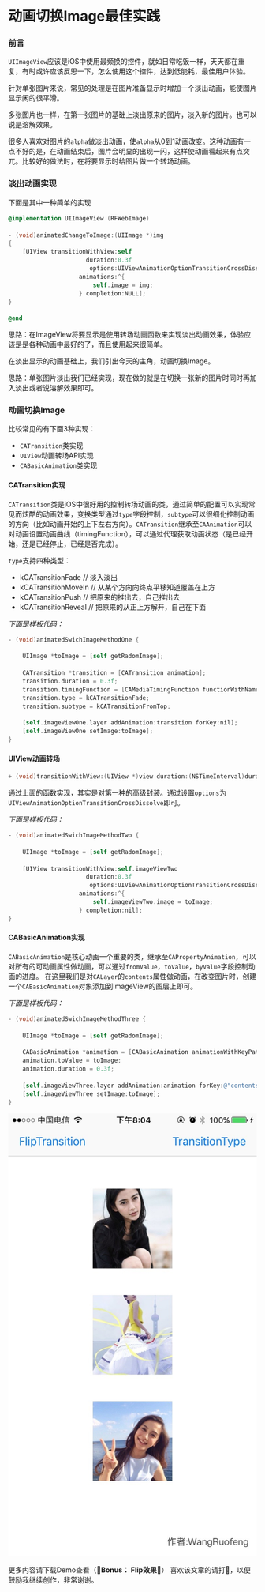 # 动画切换Image最佳实践

### 前言

`UIImageView`应该是iOS中使用最频换的控件，就如日常吃饭一样，天天都在重复，有时或许应该反思一下，怎么使用这个控件，达到低能耗，最佳用户体验。

针对单张图片来说，常见的处理是在图片准备显示时增加一个淡出动画，能使图片显示闲的很平滑。

多张图片也一样，在第一张图片的基础上淡出原来的图片，淡入新的图片。也可以说是溶解效果。

很多人喜欢对图片的`alpha`做淡出动画，使`alpha`从0到1动画改变。这种动画有一点不好的是，在动画结束后，图片会明显的出现一闪，这样使动画看起来有点突兀。比较好的做法时，在将要显示时给图片做一个转场动画。

### 淡出动画实现

下面是其中一种简单的实现

```Objective-c
@implementation UIImageView (RFWebImage)

- (void)animatedChangeToImage:(UIImage *)img
{
    [UIView transitionWithView:self
                      duration:0.3f
                       options:UIViewAnimationOptionTransitionCrossDissolve
                    animations:^{
                        self.image = img;
                    } completion:NULL];
}

@end
```

思路：在ImageView将要显示是使用转场动画函数来实现淡出动画效果，体验应该是是各种动画中最好的了，而且使用起来很简单。


在淡出显示的动画基础上，我们引出今天的主角，动画切换Image。

思路：单张图片淡出我们已经实现，现在做的就是在切换一张新的图片时同时再加入淡出或者说溶解效果即可。

### 动画切换Image

比较常见的有下面3种实现：

* `CATransition`类实现
* `UIView`动画转场API实现
* `CABasicAnimation`类实现

#### CATransition实现

`CATransition`类是iOS中很好用的控制转场动画的类，通过简单的配置可以实现常见而炫酷的动画效果，变换类型通过`type`字段控制，`subtype`可以很细化控制动画的方向（比如动画开始的上下左右方向）。`CATransition`继承至`CAAnimation`可以对动画设置动画曲线（timingFunction），可以通过代理获取动画状态（是已经开始，还是已经停止，已经是否完成）。

`type`支持四种类型：

* kCATransitionFade    // 淡入淡出
* kCATransitionMoveIn  // 从某个方向向终点平移知道覆盖在上方
* kCATransitionPush    // 把原来的推出去，自己推出去
* kCATransitionReveal  // 把原来的从正上方解开，自己在下面

*下面是样板代码：*

```Objective-c
- (void)animatedSwichImageMethodOne {

    UIImage *toImage = [self getRadomImage];
    
    CATransition *transition = [CATransition animation];
    transition.duration = 0.3f;
    transition.timingFunction = [CAMediaTimingFunction functionWithName:kCAMediaTimingFunctionEaseInEaseOut];
    transition.type = kCATransitionFade;
    transition.subtype = kCATransitionFromTop;
    
    [self.imageViewOne.layer addAnimation:transition forKey:nil];
    [self.imageViewOne setImage:toImage];
}
```

#### UIView动画转场

```Objective-c
+ (void)transitionWithView:(UIView *)view duration:(NSTimeInterval)duration options:(UIViewAnimationOptions)options animations:(void (^ __nullable)(void))animations completion:(void (^ __nullable)(BOOL finished))completion NS_AVAILABLE_IOS(4_0);
```

通过上面的函数实现，其实是对第一种的高级封装。通过设置`options`为`UIViewAnimationOptionTransitionCrossDissolve`即可。

*下面是样板代码：*

```Objective-c
- (void)animatedSwichImageMethodTwo {
    
    UIImage *toImage = [self getRadomImage];
    
    [UIView transitionWithView:self.imageViewTwo
                      duration:0.3f
                       options:UIViewAnimationOptionTransitionCrossDissolve | UIViewAnimationOptionCurveEaseInOut
                    animations:^{
                        self.imageViewTwo.image = toImage;
                    } completion:nil];
}
```

#### CABasicAnimation实现

`CABasicAnimation`是核心动画一个重要的类，继承至`CAPropertyAnimation`，可以对所有的可动画属性做动画，可以通过`fromValue`，`toValue`，`byValue`字段控制动画的进度。
在这里我们是对`CALayer`的`contents`属性做动画，在改变图片时，创建一个`CABasicAnimation`对象添加到ImageView的图层上即可。

*下面是样板代码：*

```Objective-c
- (void)animatedSwichImageMethodThree {
    
    UIImage *toImage = [self getRadomImage];
    
    CABasicAnimation *animation = [CABasicAnimation animationWithKeyPath:@"contents"];
    animation.toValue = toImage;
    animation.duration = 0.3f;
    
    [self.imageViewThree.layer addAnimation:animation forKey:@"contentsAnimationKey"];
    [self.imageViewThree setImage:toImage];
}
```
![Demo效果图](https://github.com/wangruofeng/AnimatedSwitchImageDemo/blob/master/AnimatedSwitchImageDemo/screenShot%402x.jpg)

更多内容请下载Demo查看（**🤔Bonus： Flip效果🤔**）
喜欢该文章的请打💖，以便鼓励我继续创作，非常谢谢。
